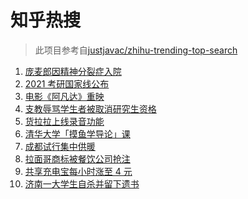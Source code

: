 # 知乎热搜

> 此项目参考自[justjavac/zhihu-trending-top-search](https://github.com/justjavac/zhihu-trending-top-search/blob/main/utils.ts)

<!-- BEGIN -->
  <!-- 最后更新时间:Sat Mar 13 2021 13:12:49 GMT+0000 (Coordinated Universal Time) -->
  1. [庞麦郎因精神分裂症入院](https://www.zhihu.com/search?q=庞麦郎)
1. [2021 考研国家线公布](https://www.zhihu.com/search?q=考研国家线)
1. [电影《阿凡达》重映](https://www.zhihu.com/search?q=阿凡达)
1. [支教辱骂学生者被取消研究生资格](https://www.zhihu.com/search?q=大连理工大学支教)
1. [货拉拉上线录音功能](https://www.zhihu.com/search?q=货拉拉)
1. [清华大学「摸鱼学导论」课](https://www.zhihu.com/search?q=摸鱼课)
1. [成都试行集中供暖](https://www.zhihu.com/search?q=成都供暖)
1. [拉面哥商标被餐饮公司抢注](https://www.zhihu.com/search?q=拉面哥)
1. [共享充电宝每小时涨至 4 元](https://www.zhihu.com/search?q=共享充电宝)
1. [济南一大学生自杀并留下遗书](https://www.zhihu.com/search?q=济南大学学生自杀)
  <!-- END -->
